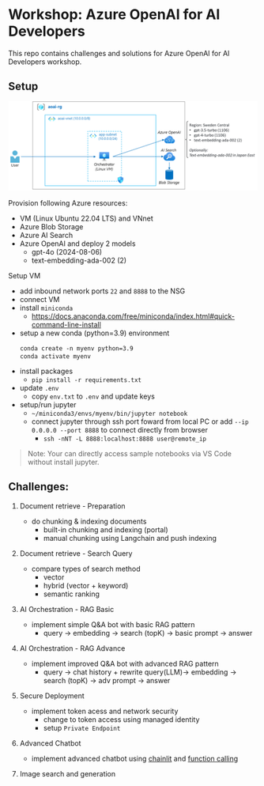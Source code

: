 # Workshop: Azure OpenAI for AI Developers

This repo contains challenges and solutions for Azure OpenAI for AI Developers workshop.

## Setup

![setup](./aoai-setup.png)

Provision following Azure resources:

- VM (Linux Ubuntu 22.04 LTS) and VNnet
- Azure Blob Storage
- Azure AI Search
- Azure OpenAI and deploy 2 models
    - gpt-4o (2024-08-06)
    - text-embedding-ada-002 (2)

Setup VM

- add inbound network ports `22` and `8888` to the NSG
- connect VM
- install `miniconda`
    - https://docs.anaconda.com/free/miniconda/index.html#quick-command-line-install 
- setup a new conda (python=3.9) environment
    ```
    conda create -n myenv python=3.9
    conda activate myenv
    ```
- install packages
    - `pip install -r requirements.txt`
- update `.env`
    - copy `env.txt` to `.env` and update keys
- setup/run jupyter
    - `~/miniconda3/envs/myenv/bin/jupyter notebook`
    - connect jupyter through ssh port foward from local PC or add `--ip 0.0.0.0 --port 8888` to connect directly from browser
        - `ssh -nNT -L 8888:localhost:8888 user@remote_ip`

> Note: Your can directly access sample notebooks via VS Code without install jupyter. 

## Challenges:

1. Document retrieve - Preparation
    - do chunking & indexing documents
        - built-in chunking and indexing (portal)
        - manual chunking using Langchain and push indexing

2. Document retrieve - Search Query
    - compare types of search method
        - vector
        - hybrid (vector + keyword)
        - semantic ranking

3. AI Orchestration - RAG Basic
    - implement simple Q&A bot with basic RAG pattern
        - query -> embedding -> search (topK) -> basic prompt -> answer
      
4. AI Orchestration - RAG Advance
    - implement improved Q&A bot with advanced RAG pattern
        - query -> chat history + rewrite query(LLM)-> embedding -> search (topK) -> adv prompt -> answer

5. Secure Deployment
    - implement token acess and network security 
        - change to token access using managed identity
        - setup `Private Endpoint`

6. Advanced Chatbot
    - implement advanced chatbot using [chainlit](https://docs.chainlit.io/get-started/overview) and [function calling](https://platform.openai.com/docs/guides/function-calling)

7. Image search and generation